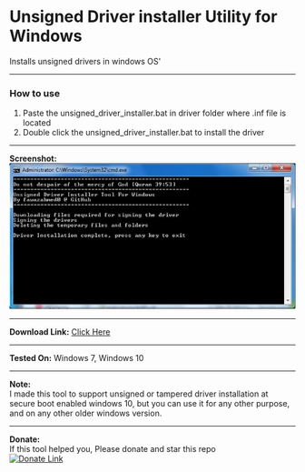 # Unsigned Driver installer Utility for Windows
 Installs unsigned drivers in windows OS'

------------

### How to use
1. Paste the unsigned_driver_installer.bat in driver folder where .inf file is located
2. Double click the unsigned_driver_installer.bat to install the driver

------------

**Screenshot:**<br />
![Tool Screenshot](https://github.com/fawazahmed0/windows-unsigned-driver-installer/raw/master/Screenshot.jpg)

------------

**Download Link:** [Click Here](https://github.com/fawazahmed0/windows-unsigned-driver-installer/releases/latest/download/unsigned_driver_installer.bat "Click Here")

------------

**Tested On:** Windows 7, Windows 10

------------

**Note:**<br/> I made this tool to support unsigned or tampered driver installation at secure boot enabled windows 10, but you can use it for any other purpose, and on any other older windows version.

------------
**Donate:** <br/> If this tool helped you, Please donate and star this repo<br>
[![Donate Link](https://cdn.jsdelivr.net/gh/fawazahmed0/fawazahmed0.github.io-file-hosting@master/images/donate.png)](https://fawazahmed0.github.io/donate.html)
